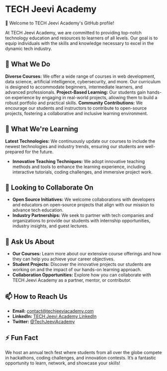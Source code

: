 # TECH Jeevi Academy

👋 Welcome to TECH Jeevi Academy's GitHub profile!

At TECH Jeevi Academy, we are committed to providing top-notch technology education and resources to learners of all levels. Our goal is to equip individuals with the skills and knowledge necessary to excel in the dynamic tech industry.

## 🔭 What We Do

**Diverse Courses:** We offer a wide range of courses in web development, data science, artificial intelligence, cybersecurity, and more. Our curriculum is designed to accommodate beginners, intermediate learners, and advanced professionals.
 **Project-Based Learning:** Our students gain hands-on experience by engaging in real-world projects, allowing them to build a robust portfolio and practical skills.
 **Community Contributions:** We encourage our students and instructors to contribute to open-source projects, fostering a collaborative and inclusive learning environment.

## 🌱 What We're Learning

 **Latest Technologies:** We continuously update our courses to include the newest technologies and industry trends, ensuring our students are well-prepared for the future.
- **Innovative Teaching Techniques:** We adopt innovative teaching methods and tools to enhance the learning experience, including interactive tutorials, coding challenges, and immersive project work.

## 👯 Looking to Collaborate On

- **Open Source Initiatives:** We welcome collaborations with developers and educators on open-source projects that align with our mission to advance tech education.
- **Industry Partnerships:** We seek to partner with tech companies and organizations to provide our students with internship opportunities, industry insights, and guest lectures.

## 💬 Ask Us About

- **Our Courses:** Learn more about our extensive course offerings and how they can help you achieve your career objectives.
- **Student Projects:** Discover the innovative projects our students are working on and the impact of our hands-on learning approach.
- **Collaboration Opportunities:** Explore how you can collaborate with TECH Jeevi Academy as a partner, mentor, or contributor.

## 📫 How to Reach Us

- **Email:** [contact@techjeeviacademy.com](mailto:contact@techjeeviacademy.com)
- **LinkedIn:** [TECH Jeevi Academy LinkedIn](https://www.linkedin.com/company/techjeeviacademy)
- **Twitter:** [@TechJeeviAcademy](https://twitter.com/TechJeeviAcademy)

## ⚡ Fun Fact

We host an annual tech fest where students from all over the globe compete in hackathons, coding challenges, and innovation contests. It’s a fantastic opportunity to learn, network, and showcase your skills!
